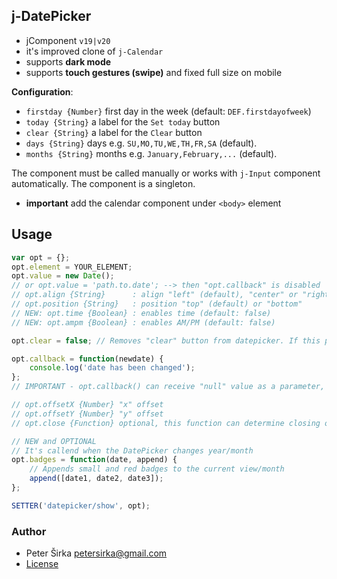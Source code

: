 ## j-DatePicker

- jComponent `v19|v20`
- it's improved clone of `j-Calendar`
- supports __dark mode__
- supports __touch gestures (swipe)__ and fixed full size on mobile

__Configuration__:

- `firstday {Number}` first day in the week (default: `DEF.firstdayofweek`)
- `today {String}` a label for the `Set today` button
- `clear {String}` a label for the `Clear` button
- `days {String}` days e.g. `SU,MO,TU,WE,TH,FR,SA` (default).
- `months {String}` months e.g. `January,February,...` (default).

The component must be called manually or works with `j-Input` component automatically. The component is a singleton.

- __important__ add the calendar component under `<body>` element

## Usage

```javascript
var opt = {};
opt.element = YOUR_ELEMENT;
opt.value = new Date();
// or opt.value = 'path.to.date'; --> then "opt.callback" is disabled
// opt.align {String}      : align "left" (default), "center" or "right"
// opt.position {String}   : position "top" (default) or "bottom"
// NEW: opt.time {Boolean} : enables time (default: false)
// NEW: opt.ampm {Boolean} : enables AM/PM (default: false)

opt.clear = false; // Removes "clear" button from datepicker. If this property is not specified as "false" - "clear" button will be shown

opt.callback = function(newdate) {
	console.log('date has been changed');
};
// IMPORTANT - opt.callback() can receive "null" value as a parameter, so this check should be taken into consideration when callback function is being created.

// opt.offsetX {Number} "x" offset
// opt.offsetY {Number} "y" offset
// opt.close {Function} optional, this function can determine closing of DatePicker

// NEW and OPTIONAL
// It's callend when the DatePicker changes year/month
opt.badges = function(date, append) {
	// Appends small and red badges to the current view/month
	append([date1, date2, date3]);
};

SETTER('datepicker/show', opt);
```

### Author

- Peter Širka <petersirka@gmail.com>
- [License](https://www.totaljs.com/license/)
